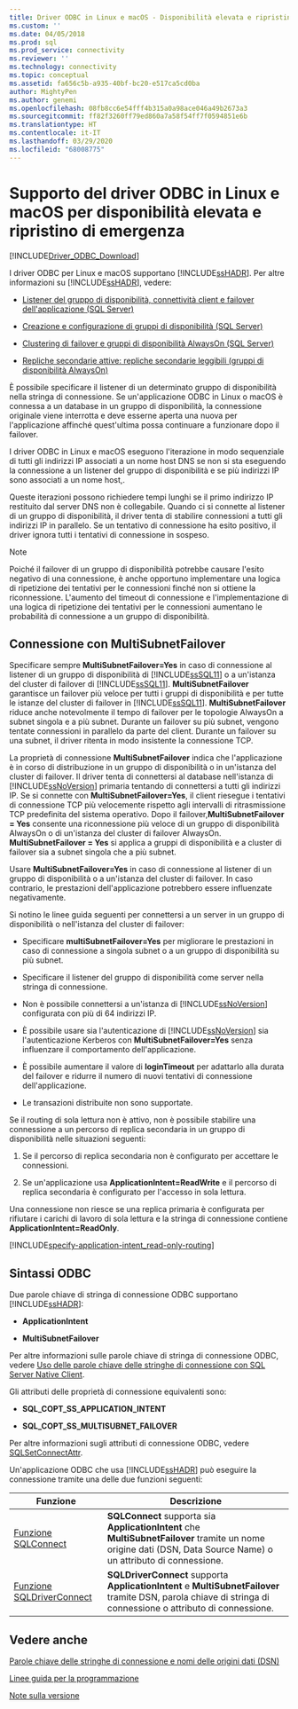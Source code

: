 ```yaml
---
title: Driver ODBC in Linux e macOS - Disponibilità elevata e ripristino di emergenza | Microsoft Docs
ms.custom: ''
ms.date: 04/05/2018
ms.prod: sql
ms.prod_service: connectivity
ms.reviewer: ''
ms.technology: connectivity
ms.topic: conceptual
ms.assetid: fa656c5b-a935-40bf-bc20-e517ca5cd0ba
author: MightyPen
ms.author: genemi
ms.openlocfilehash: 08fb8cc6e54fff4b315a0a98ace046a49b2673a3
ms.sourcegitcommit: ff82f3260ff79ed860a7a58f54ff7f0594851e6b
ms.translationtype: HT
ms.contentlocale: it-IT
ms.lasthandoff: 03/29/2020
ms.locfileid: "68008775"
---
```

# <a name="odbc-driver-on-linux-and-macos-support-for-high-availability-and-disaster-recovery"></a>Supporto del driver ODBC in Linux e macOS per disponibilità elevata e ripristino di emergenza
[!INCLUDE[Driver_ODBC_Download](../../../includes/driver_odbc_download.md)]

I driver ODBC per Linux e macOS supportano [!INCLUDE[ssHADR](../../../includes/sshadr_md.md)]. Per altre informazioni su [!INCLUDE[ssHADR](../../../includes/sshadr_md.md)], vedere:  
  
-   [Listener del gruppo di disponibilità, connettività client e failover dell'applicazione (SQL Server)](https://msdn.microsoft.com/library/hh213417.aspx)  
  
-   [Creazione e configurazione di gruppi di disponibilità (SQL Server)](https://msdn.microsoft.com/library/ff878265.aspx)  
  
-   [Clustering di failover e gruppi di disponibilità AlwaysOn (SQL Server)](https://msdn.microsoft.com/library/ff929171.aspx)  
  
-   [Repliche secondarie attive: repliche secondarie leggibili (gruppi di disponibilità AlwaysOn)](https://msdn.microsoft.com/library/ff878253.aspx)  
  
È possibile specificare il listener di un determinato gruppo di disponibilità nella stringa di connessione. Se un'applicazione ODBC in Linux o macOS è connessa a un database in un gruppo di disponibilità, la connessione originale viene interrotta e deve esserne aperta una nuova per l'applicazione affinché quest'ultima possa continuare a funzionare dopo il failover.

I driver ODBC in Linux e macOS eseguono l'iterazione in modo sequenziale di tutti gli indirizzi IP associati a un nome host DNS se non si sta eseguendo la connessione a un listener del gruppo di disponibilità e se più indirizzi IP sono associati a un nome host,.

Queste iterazioni possono richiedere tempi lunghi se il primo indirizzo IP restituito dal server DNS non è collegabile. Quando ci si connette al listener di un gruppo di disponibilità, il driver tenta di stabilire connessioni a tutti gli indirizzi IP in parallelo. Se un tentativo di connessione ha esito positivo, il driver ignora tutti i tentativi di connessione in sospeso.

> [!NOTE]  
> Poiché il failover di un gruppo di disponibilità potrebbe causare l'esito negativo di una connessione, è anche opportuno implementare una logica di ripetizione dei tentativi per le connessioni finché non si ottiene la riconnessione. L'aumento del timeout di connessione e l'implementazione di una logica di ripetizione dei tentativi per le connessioni aumentano le probabilità di connessione a un gruppo di disponibilità.

## <a name="connecting-with-multisubnetfailover"></a>Connessione con MultiSubnetFailover

Specificare sempre **MultiSubnetFailover=Yes** in caso di connessione al listener di un gruppo di disponibilità di [!INCLUDE[ssSQL11](../../../includes/sssql11-md.md)] o a un'istanza del cluster di failover di [!INCLUDE[ssSQL11](../../../includes/sssql11-md.md)]. **MultiSubnetFailover** garantisce un failover più veloce per tutti i gruppi di disponibilità e per tutte le istanze del cluster di failover in [!INCLUDE[ssSQL11](../../../includes/sssql11-md.md)]. **MultiSubnetFailover** riduce anche notevolmente il tempo di failover per le topologie AlwaysOn a subnet singola e a più subnet. Durante un failover su più subnet, vengono tentate connessioni in parallelo da parte del client. Durante un failover su una subnet, il driver ritenta in modo insistente la connessione TCP.

La proprietà di connessione **MultiSubnetFailover** indica che l'applicazione è in corso di distribuzione in un gruppo di disponibilità o in un'istanza del cluster di failover. Il driver tenta di connettersi al database nell'istanza di [!INCLUDE[ssNoVersion](../../../includes/ssnoversion-md.md)] primaria tentando di connettersi a tutti gli indirizzi IP. Se si connette con **MultiSubnetFailover=Yes**, il client riesegue i tentativi di connessione TCP più velocemente rispetto agli intervalli di ritrasmissione TCP predefinita del sistema operativo. Dopo il failover,**MultiSubnetFailover = Yes** consente una riconnessione più veloce di un gruppo di disponibilità AlwaysOn o di un'istanza del cluster di failover AlwaysOn. **MultiSubnetFailover = Yes** si applica a gruppi di disponibilità e a cluster di failover sia a subnet singola che a più subnet.  

Usare **MultiSubnetFailover=Yes** in caso di connessione al listener di un gruppo di disponibilità o a un'istanza del cluster di failover. In caso contrario, le prestazioni dell'applicazione potrebbero essere influenzate negativamente.

Si notino le linee guida seguenti per connettersi a un server in un gruppo di disponibilità o nell'istanza del cluster di failover:
  
-   Specificare **multiSubnetFailover=Yes** per migliorare le prestazioni in caso di connessione a singola subnet o a un gruppo di disponibilità su più subnet.

-   Specificare il listener del gruppo di disponibilità come server nella stringa di connessione.
  
-   Non è possibile connettersi a un'istanza di [!INCLUDE[ssNoVersion](../../../includes/ssnoversion-md.md)] configurata con più di 64 indirizzi IP.

-   È possibile usare sia l'autenticazione di [!INCLUDE[ssNoVersion](../../../includes/ssnoversion-md.md)] sia l'autenticazione Kerberos con **MultiSubnetFailover=Yes** senza influenzare il comportamento dell'applicazione.

-   È possibile aumentare il valore di **loginTimeout** per adattarlo alla durata del failover e ridurre il numero di nuovi tentativi di connessione dell'applicazione.

-   Le transazioni distribuite non sono supportate.  
  
Se il routing di sola lettura non è attivo, non è possibile stabilire una connessione a un percorso di replica secondaria in un gruppo di disponibilità nelle situazioni seguenti:  
  
1.  Se il percorso di replica secondaria non è configurato per accettare le connessioni.  
  
2.  Se un'applicazione usa **ApplicationIntent=ReadWrite** e il percorso di replica secondaria è configurato per l'accesso in sola lettura.  
  
Una connessione non riesce se una replica primaria è configurata per rifiutare i carichi di lavoro di sola lettura e la stringa di connessione contiene **ApplicationIntent=ReadOnly**.  


[!INCLUDE[specify-application-intent_read-only-routing](~/includes/paragraph-content/specify-application-intent-read-only-routing.md)]


## <a name="odbc-syntax"></a>Sintassi ODBC

Due parole chiave di stringa di connessione ODBC supportano [!INCLUDE[ssHADR](../../../includes/sshadr_md.md)]:  
  
-   **ApplicationIntent**  
  
-   **MultiSubnetFailover**  
  
Per altre informazioni sulle parole chiave di stringa di connessione ODBC, vedere [Uso delle parole chiave delle stringhe di connessione con SQL Server Native Client](../../../relational-databases/native-client/applications/using-connection-string-keywords-with-sql-server-native-client.md).  
  
Gli attributi delle proprietà di connessione equivalenti sono:
  
-   **SQL_COPT_SS_APPLICATION_INTENT**  
  
-   **SQL_COPT_SS_MULTISUBNET_FAILOVER**  
  
Per altre informazioni sugli attributi di connessione ODBC, vedere [SQLSetConnectAttr](../../../relational-databases/native-client-odbc-api/sqlsetconnectattr.md).  
  
Un'applicazione ODBC che usa [!INCLUDE[ssHADR](../../../includes/sshadr_md.md)] può eseguire la connessione tramite una delle due funzioni seguenti:  
  
|Funzione|Descrizione|  
|------------|---------------|  
|[Funzione SQLConnect](../../../odbc/reference/syntax/sqlconnect-function.md)|**SQLConnect** supporta sia **ApplicationIntent** che **MultiSubnetFailover** tramite un nome origine dati (DSN, Data Source Name) o un attributo di connessione.|  
|[Funzione SQLDriverConnect](../../../odbc/reference/syntax/sqldriverconnect-function.md)|**SQLDriverConnect** supporta **ApplicationIntent** e **MultiSubnetFailover** tramite DSN, parola chiave di stringa di connessione o attributo di connessione.|
  
## <a name="see-also"></a>Vedere anche  

[Parole chiave delle stringhe di connessione e nomi delle origini dati (DSN)](../../../connect/odbc/linux-mac/connection-string-keywords-and-data-source-names-dsns.md)

[Linee guida per la programmazione](../../../connect/odbc/linux-mac/programming-guidelines.md)

[Note sulla versione](../../../connect/odbc/linux-mac/release-notes-odbc-sql-server-linux-mac.md)  
